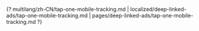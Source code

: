 {? multilang/zh-CN/tap-one-mobile-tracking.md | localized/deep-linked-ads/tap-one-mobile-tracking.md | pages/deep-linked-ads/tap-one-mobile-tracking.md ?}
